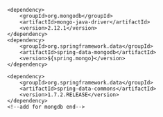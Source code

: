 <!--add for mongodb begin-->
        <dependency>
            <groupId>org.mongodb</groupId>
            <artifactId>mongo-java-driver</artifactId>
            <version>2.12.1</version>
        </dependency>
        <dependency>
            <groupId>org.springframework.data</groupId>
            <artifactId>spring-data-mongodb</artifactId>
            <version>${spring.mongo}</version>
        </dependency>

        <dependency>
            <groupId>org.springframework.data</groupId>
            <artifactId>spring-data-commons</artifactId>
            <version>1.7.2.RELEASE</version>
        </dependency>
        <!--add for mongdb end-->